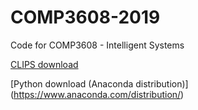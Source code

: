 # COMP3608-2019
Code for COMP3608 - Intelligent Systems 

[CLIPS download](https://sourceforge.net/projects/clipsrules/files/CLIPS/6.30/clips_windows_64_bit_executables_630.msi/download)

[Python download (Anaconda distribution)]
(https://www.anaconda.com/distribution/)
